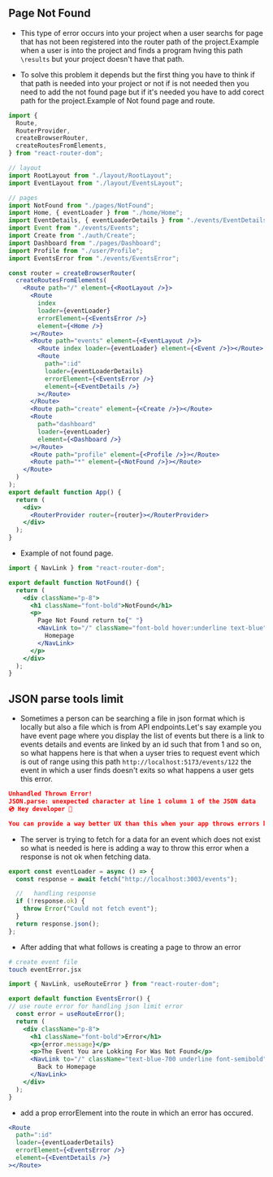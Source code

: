 ## Page Not Found

- This type of error occurs into your project when a user searchs for page that has not been registered into the router path of the project.Example when a user is into the project and finds a program hving this path `\results` but your project doesn't have that path.

- To solve this problem it depends but the first thing you have to think if that path is needed into your project or not if is not needed then you need to add the not found page but if it's needed you have to add corect path for the project.Example of Not found page and route.

```jsx
import {
  Route,
  RouterProvider,
  createBrowserRouter,
  createRoutesFromElements,
} from "react-router-dom";

// layout
import RootLayout from "./layout/RootLayout";
import EventLayout from "./layout/EventsLayout";

// pages
import NotFound from "./pages/NotFound";
import Home, { eventLoader } from "./home/Home";
import EventDetails, { eventLoaderDetails } from "./events/EventDetails";
import Event from "./events/Events";
import Create from "./auth/Create";
import Dashboard from "./pages/Dashboard";
import Profile from "./user/Profile";
import EventsError from "./events/EventsError";

const router = createBrowserRouter(
  createRoutesFromElements(
    <Route path="/" element={<RootLayout />}>
      <Route
        index
        loader={eventLoader}
        errorElement={<EventsError />}
        element={<Home />}
      ></Route>
      <Route path="events" element={<EventLayout />}>
        <Route index loader={eventLoader} element={<Event />}></Route>
        <Route
          path=":id"
          loader={eventLoaderDetails}
          errorElement={<EventsError />}
          element={<EventDetails />}
        ></Route>
      </Route>
      <Route path="create" element={<Create />}></Route>
      <Route
        path="dashboard"
        loader={eventLoader}
        element={<Dashboard />}
      ></Route>
      <Route path="profile" element={<Profile />}></Route>
      <Route path="*" element={<NotFound />}></Route>
    </Route>
  )
);
export default function App() {
  return (
    <div>
      <RouterProvider router={router}></RouterProvider>
    </div>
  );
}
```

- Example of not found page.

```jsx
import { NavLink } from "react-router-dom";

export default function NotFound() {
  return (
    <div className="p-8">
      <h1 className="font-bold">NotFound</h1>
      <p>
        Page Not Found return to{" "}
        <NavLink to="/" className="font-bold hover:underline text-blue">
          Homepage
        </NavLink>
      </p>
    </div>
  );
}
```

## JSON parse tools limit

- Sometimes a person can be searching a file in json format which is locally but also a file which is from API endpoints.Let's say example you have event page where you display the list of events but there is a link to events details and events are linked by an id such that from 1 and so on, so what happens here is that when a uyser tries to request event which is out of range using this path `http://localhost:5173/events/122` the event in which a user finds doesn't exits so what happens a user gets this error.

```json
Unhandled Thrown Error!
JSON.parse: unexpected character at line 1 column 1 of the JSON data
💿 Hey developer 👋

You can provide a way better UX than this when your app throws errors by providing your own errorElement props on <Route>.
```

- The server is trying to fetch for a data for an event which does not exist so what is needed is here is adding a way to throw this error when a response is not ok when fetching data.

```jsx
export const eventLoader = async () => {
  const response = await fetch("http://localhost:3003/events");

  //   handling response
  if (!response.ok) {
    throw Error("Could not fetch event");
  }
  return response.json();
};
```

- After adding that what follows is creating a page to throw an error

```sh
# create event file
touch eventError.jsx
```

```jsx
import { NavLink, useRouteError } from "react-router-dom";

export default function EventsError() {
// use route error for handling json limit error    
  const error = useRouteError();
  return (
    <div className="p-8">
      <h1 className="font-bold">Error</h1>
      <p>{error.message}</p>
      <p>The Event You are Lokking For Was Not Found</p>
      <NavLink to="/" className="text-blue-700 underline font-semibold">
        Back to Homepage
      </NavLink>
    </div>
  );
}
```

- add a prop errorElement into the route in which an error has occured.

```jsx
<Route
  path=":id"
  loader={eventLoaderDetails}
  errorElement={<EventsError />}
  element={<EventDetails />}
></Route>
```

